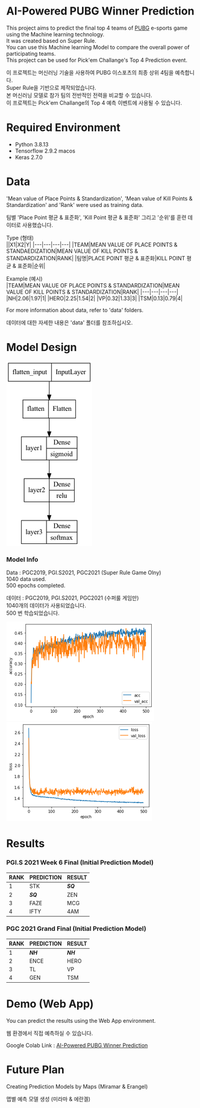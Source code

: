 # AI-Powered PUBG Winner Prediction 

This project aims to predict the final top 4 teams of [PUBG](https://www.pubgesports.com/) e-sports game using the Machine learning technology.  
It was created based on Super Rule.  
You can use this Machine learning Model to compare the overall power of participating teams.  
This project can be used for Pick'em Challange's Top 4 Prediction event.  
  
이 프로젝트는 머신러닝 기술을 사용하여 PUBG 이스포츠의 최종 상위 4팀을 예측합니다.  
Super Rule을 기반으로 제작되었습니다.   
본 머신러닝 모델로 참가 팀의 전반적인 전력을 비교할 수 있습니다.  
이 프로젝트는 Pick'em Challange의 Top 4 예측 이벤트에 사용될 수 있습니다.  
  
# Required Environment  
- Python 3.8.13
- Tensorflow 2.9.2 macos
- Keras 2.7.0
  
# Data  
'Mean value of Place Points & Standardization', 'Mean value of Kill Points & Standardization' and 'Rank' were used as training data. 
  
팀별 'Place Point 평균 & 표준화', 'Kill Point 평균 & 표준화' 그리고 '순위'를 훈련 데이터로 사용했습니다.  
  
Type (형태)   
||X1|X2|Y|
|---|---|---|---|
|TEAM|MEAN VALUE OF PLACE POINTS & STANDAEDIZATION|MEAN VALUE OF KILL POINTS & STANDARDIZATION|RANK|
|팀명|PLACE POINT 평균 & 표준화|KILL POINT 평균 & 표준화|순위|

  
Example (예시)    
|TEAM|MEAN VALUE OF PLACE POINTS & STANDARDIZATION|MEAN VALUE OF KILL POINTS & STANDARDIZATION|RANK|
|---|---|---|---|
|NH|2.06|1.97|1|
|HERO|2.25|1.54|2|
|VP|0.32|1.33|3|
|TSM|0.13|0.79|4|
  
For more information about data, refer to 'data' folders.  
  
데이터에 대한 자세한 내용은 'data' 폴더를 참조하십시오.  
  
# Model Design    
![image](model/model.png)  
  
### Model Info 
Data : PGC2019, PGI.S2021, PGC2021 (Super Rule Game Olny)  
1040 data used.  
500 epochs completed.  
  
데이터 : PGC2019, PGI.S2021, PGC2021 (수퍼룰 게임만)    
1040개의 데이터가 사용되었습니다.  
500 번 학습되었습니다.  
  
![image](Introduction/acc.png)  
![image](Introduction/loss.png)  
  
# Results  
  
### PGI.S 2021 Week 6 Final (Initial Prediction Model)   
|RANK|PREDICTION|RESULT|
|---|---|---|
|1|STK|***SQ***|
|2|***SQ***|ZEN|
|3|FAZE|MCG|
|4|IFTY|4AM|   
  
### PGC 2021 Grand Final (Initial Prediction Model) 
|RANK|PREDICTION|RESULT|
|---|---|---|
|1|***NH***|***NH***|
|2|ENCE|HERO|
|3|TL|VP|
|4|GEN|TSM|  
  
# Demo (Web App) 
  
You can predict the results using the Web App environment.  
  
웹 환경에서 직접 예측하실 수 있습니다.  
  
Google Colab Link : [AI-Powered PUBG Winner Prediction](https://hantaeha-pubg-super-winner-prediction-pubg-prediction-fj8jxf.streamlitapp.com/)  
  
# Future Plan  
  
Creating Prediction Models by Maps (Miramar & Erangel)  
   
맵별 예측 모델 생성 (미라마 & 에란겔)  
